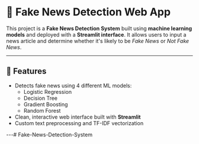 # 📰 Fake News Detection Web App

This project is a **Fake News Detection System** built using **machine learning models** and deployed with a **Streamlit interface**. It allows users to input a news article and determine whether it's likely to be *Fake News* or *Not Fake News*.

---

## 🚀 Features

- Detects fake news using 4 different ML models:
  - Logistic Regression
  - Decision Tree
  - Gradient Boosting
  - Random Forest
- Clean, interactive web interface built with **Streamlit**
- Custom text preprocessing and TF-IDF vectorization

---#   F a k e - N e w s - D e t e c t i o n - S y s t e m  
 